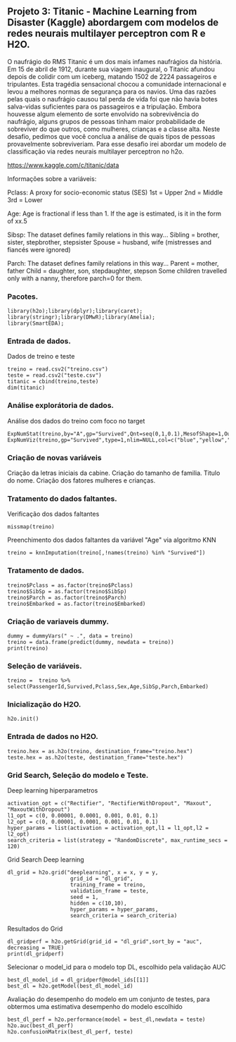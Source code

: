 ## Projeto 3: Titanic - Machine Learning from Disaster (Kaggle) abordargem com modelos de redes neurais multilayer perceptron com R e H2O.

O naufrágio do RMS Titanic é um dos mais infames naufrágios da história. Em 15 de abril de 1912, durante sua viagem inaugural, o Titanic afundou depois de colidir com um iceberg, matando 1502 de 2224 passageiros e tripulantes. Esta tragédia sensacional chocou a comunidade internacional e levou a melhores normas de segurança para os navios. Uma das razões pelas quais o naufrágio causou tal perda de vida foi que não havia botes salva-vidas suficientes para os passageiros e a tripulação. Embora houvesse algum elemento de sorte envolvido na sobrevivência do naufrágio, alguns grupos de pessoas tinham maior probabilidade de sobreviver do que outros, como mulheres, crianças e a classe alta. Neste desafio, pedimos que você conclua a análise de quais tipos de pessoas provavelmente sobreviveriam. Para esse desafio irei abordar um modelo de classificação via redes neurais multilayer perceptron no h2o.

https://www.kaggle.com/c/titanic/data

Informações sobre a variáveis:

Pclass: A proxy for socio-economic status (SES)
1st = Upper
2nd = Middle
3rd = Lower

Age: Age is fractional if less than 1. If the age is estimated, is it in the form of xx.5

Sibsp: The dataset defines family relations in this way...
Sibling = brother, sister, stepbrother, stepsister
Spouse = husband, wife (mistresses and fiancés were ignored)

Parch: The dataset defines family relations in this way...
Parent = mother, father
Child = daughter, son, stepdaughter, stepson
Some children travelled only with a nanny, therefore parch=0 for them.

### Pacotes.

```{r, cache=FALSE, message=FALSE, warning=FALSE}
library(h2o);library(dplyr);library(caret);
library(stringr);library(DMwR);library(Amelia);
library(SmartEDA);
```

### Entrada de dados.

Dados de treino e teste
```{r, cache=FALSE, message=FALSE, warning=FALSE}
treino = read.csv2("treino.csv")
teste = read.csv2("teste.csv")
titanic = cbind(treino,teste)
dim(titanic)
```

### Análise explorátoria de dados.

Análise dos dados do treino com foco no target
```{r, cache=FALSE, message=FALSE, warning=FALSE}
ExpNumStat(treino,by="A",gp="Survived",Qnt=seq(0,1,0.1),MesofShape=1,Outlier=TRUE,round=4)
ExpNumViz(treino,gp="Survived",type=1,nlim=NULL,col=c("blue","yellow","orange"),Page=c(2,2),sample=8)
```

### Criação de novas variáveis

Criação da letras iniciais da cabine.
Criação do tamanho de familia.
Titulo do nome.
Criação dos fatores mulheres e crianças.

### Tratamento do dados faltantes.

Verificação dos dados faltantes
```{r, cache=FALSE, message=FALSE, warning=FALSE}
missmap(treino)
```

Preenchimento dos dados faltantes da variável "Age" via algoritmo KNN
```{r, cache=FALSE, message=FALSE, warning=FALSE}
treino = knnImputation(treino[,!names(treino) %in% "Survived"])
```

### Tratamento de dados.

```{r, cache=FALSE, message=FALSE, warning=FALSE}
treino$Pclass = as.factor(treino$Pclass)
treino$SibSp = as.factor(treino$SibSp)
treino$Parch = as.factor(treino$Parch)
treino$Embarked = as.factor(treino$Embarked)
```

### Criação de variaveis dummy.

```{r, cache=FALSE, message=FALSE, warning=FALSE}
dummy = dummyVars(" ~ .", data = treino)
treino = data.frame(predict(dummy, newdata = treino))
print(treino)
```

### Seleção de variáveis.

```{r, cache=FALSE, message=FALSE, warning=FALSE}
treino =  treino %>% select(PassengerId,Survived,Pclass,Sex,Age,SibSp,Parch,Embarked)
```

### Inicialização do H2O.

```{r, cache=FALSE, message=FALSE, warning=FALSE}
h2o.init()
```

### Entrada de dados no H2O.

```{r, cache=FALSE, message=FALSE, warning=FALSE}
treino.hex = as.h2o(treino, destination_frame="treino.hex")
teste.hex = as.h2o(teste, destination_frame="teste.hex")
```

### Grid Search, Seleção do modelo e Teste.

Deep learning hiperparametros
```{r, cache=FALSE, message=FALSE, warning=FALSE}
activation_opt = c("Rectifier", "RectifierWithDropout", "Maxout", "MaxoutWithDropout")
l1_opt = c(0, 0.00001, 0.0001, 0.001, 0.01, 0.1)
l2_opt = c(0, 0.00001, 0.0001, 0.001, 0.01, 0.1)
hyper_params = list(activation = activation_opt,l1 = l1_opt,l2 = l2_opt)
search_criteria = list(strategy = "RandomDiscrete", max_runtime_secs = 120)
```

Grid Search Deep learning
```{r, cache=FALSE, message=FALSE, warning=FALSE}
dl_grid = h2o.grid("deeplearning", x = x, y = y,
                    grid_id = "dl_grid",
                    training_frame = treino,
                    validation_frame = teste,
                    seed = 1,
                    hidden = c(10,10),
                    hyper_params = hyper_params,
                    search_criteria = search_criteria)
```

Resultados do Grid
```{r, cache=FALSE, message=FALSE, warning=FALSE}
dl_gridperf = h2o.getGrid(grid_id = "dl_grid",sort_by = "auc", decreasing = TRUE)
print(dl_gridperf)
```

Selecionar o model_id para o modelo top DL, escolhido pela validação AUC
```{r, cache=FALSE, message=FALSE, warning=FALSE}
best_dl_model_id = dl_gridperf@model_ids[[1]]
best_dl = h2o.getModel(best_dl_model_id)
```

Avaliação do desempenho do modelo em um conjunto de testes, para obtermos uma estimativa desempenho do modelo escolhido
```{r, cache=FALSE, message=FALSE, warning=FALSE}
best_dl_perf = h2o.performance(model = best_dl,newdata = teste)
h2o.auc(best_dl_perf)
h2o.confusionMatrix(best_dl_perf, teste)
```
